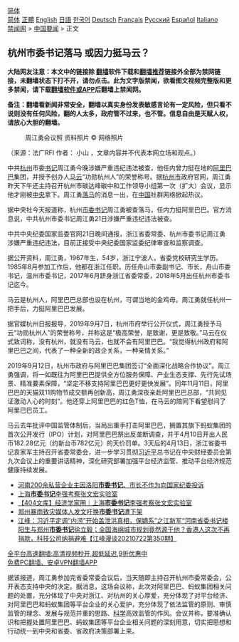  <!-- 面包屑导航 --> <div class="breadcrumb"><!-- GTranslate: https://gtranslate.io/ -->  <div class="switcher notranslate">  <div class="selected">  <a href="#" onclick="return false;"> 简体</a>  </div>  <div class="option">  <a href="https://www.bannedbook.org" onclick="doGTranslate('zh-CN|zh-CN');jQuery('div.switcher div.selected a').html(jQuery(this).html());return false;" title="简体中文" class="nturl selected"> 简体</a>  <a href="https://www.bannedbook.org/zh-tw/" onclick="doGTranslate('zh-CN|zh-TW');jQuery('div.switcher div.selected a').html(jQuery(this).html());return false;" title="繁體中文" class="nturl"> 正體</a>  <a href="https://www.bannedbook.org/en/" onclick="doGTranslate('zh-CN|en');jQuery('div.switcher div.selected a').html(jQuery(this).html());return false;" title="English" class="nturl"> English</a>  <a href="https://www.bannedbook.org/ja/" onclick="doGTranslate('zh-CN|ja');jQuery('div.switcher div.selected a').html(jQuery(this).html());return false;" title="日本語" class="nturl"> 日語</a>  <a href="https://www.bannedbook.org/ko/" onclick="doGTranslate('zh-CN|ko');jQuery('div.switcher div.selected a').html(jQuery(this).html());return false;" title="한국어" class="nturl"> 한국어</a>  <a href="https://www.bannedbook.org/de/" onclick="doGTranslate('zh-CN|de');jQuery('div.switcher div.selected a').html(jQuery(this).html());return false;" title="Deutsch" class="nturl"> Deutsch</a>  <a href="https://www.bannedbook.org/fr/" onclick="doGTranslate('zh-CN|fr');jQuery('div.switcher div.selected a').html(jQuery(this).html());return false;" title="Français" class="nturl"> Français</a>  <a href="https://www.bannedbook.org/ru/" onclick="doGTranslate('zh-CN|ru');jQuery('div.switcher div.selected a').html(jQuery(this).html());return false;" title="Русский" class="nturl"> Русский</a>  <a href="https://www.bannedbook.org/es/" onclick="doGTranslate('zh-CN|es');jQuery('div.switcher div.selected a').html(jQuery(this).html());return false;" title="Español" class="nturl"> Español</a>  <a href="https://www.bannedbook.org/it/" onclick="doGTranslate('zh-CN|it');jQuery('div.switcher div.selected a').html(jQuery(this).html());return false;" title="Italiano" class="nturl"> Italiano</a>  </div>  </div>      <div class='breadcrumb-sub'><!-- Breadcrumb NavXT 6.3.0 --> <a href="https://www.bannedbook.org/" class="home">禁闻网</a> &gt; <a href="https://www.bannedbook.org/bnews/headline/" class="category">中国要闻</a> &gt; 正文</div></div><h2>杭州市委书记落马 或因力挺马云？</h2> <p class="notice"><b>大陆网友注意：本文中的链接除 <a href="https://github.com/bannedbook/fanqiang" >翻墙</a>软件下载和<a href="https://github.com/killgcd/justmysocks/blob/master/README.md">翻墙推荐</a>链接外全部为禁网链接，未翻墙状态下打不开，请勿点击。此为文字版禁闻，欲看图文视频完整版和更多禁闻，请下载<a href="https://github.com/bannedbook/fanqiang">翻墙软件或APP</a>后翻墙上禁闻网。</p><p>备注：翻墙看新闻非常安全，翻墙以真实身份发表敏感言论有一定风险，但只看不说则没有任何风险，翻的人太多，政府管不过来，也不管。信息自由是天赋人权，请放心大胆的翻墙。</b></p>  <div class="entry"> <figure>                <figcaption>                周江勇会议照 资料照片                © 网络照片            </figcaption></figure> <p>（来源：法广RFI                                      作者：                                                                                                     小山                                                                                            ，文章内容并不代表本网立场和观点。）</p> <p >                    中共<a href="https://www.bannedbook.org/bnews/tag/%e6%9d%ad%e5%b7%9e/" class="st_tag internal_tag" rel="tag" title="标签 杭州 下的日志">杭州</a>市委<a href="https://www.bannedbook.org/bnews/tag/%e4%b9%a6%e8%ae%b0/" class="st_tag internal_tag" rel="tag" title="标签 书记 下的日志">书记</a>周江勇今晚涉嫌严重违纪违法被查，他任内曾力挺在地的<a href="https://www.bannedbook.org/bnews/tag/%e9%98%bf%e9%87%8c%e5%b7%b4%e5%b7%b4/" class="st_tag internal_tag" rel="tag" title="标签 阿里巴巴 下的日志">阿里巴巴</a>集团，并授予创办人<a href="https://www.bannedbook.org/bnews/tag/%e9%a9%ac%e4%ba%91/" class="st_tag internal_tag" rel="tag" title="标签 马云 下的日志">马云</a>“功勋杭州人”的荣誉称号。据<a href="https://www.bannedbook.org/bnews/tag/%E6%9D%AD%E5%B7%9E%E5%B8%82/" class="st_tag internal_tag" rel="tag" title="标签 杭州市 下的日志">杭州市</a>政府官网，周江勇昨天下午还主持召开杭州市碳达峰碳中和工作领导小组第一次（扩大）会议，显示他才刚被<a href="https://www.bannedbook.org/bnews/tag/%E4%B8%AD%E5%A4%AE/" class="st_tag internal_tag" rel="tag" title="标签 中央 下的日志">中央</a>拿下。周江勇<a href="https://www.bannedbook.org/bnews/tag/%E8%90%BD%E9%A9%AC/" class="st_tag internal_tag" rel="tag" title="标签 落马 下的日志">落马</a>的消息一出，在<span class='wp_keywordlink_affiliate'><a href="https://www.bannedbook.org/" title="中国" target="_blank">中国</a></span>社群网络掀起热议。                </p>  <p>据中央社今天报道称，杭州<a href="https://www.bannedbook.org/bnews/tag/%e5%b8%82%e5%a7%94%e4%b9%a6%e8%ae%b0/" class="st_tag internal_tag" rel="tag" title="标签 市委书记 下的日志">市委书记</a>周江勇被查落马，任内力挺阿里巴巴。官方消息说，中共杭州市委书记周江勇21日涉嫌严重违纪违法被查。</p> <p>中共中央纪委国家监委官网21日晚间通报，浙江省委常委、杭州市委书记周江勇涉嫌严重违纪违法，目前正接受中央纪委国家监委纪律审查和监察调查。</p>  <p>据公开资料，周江勇，1967年生，54岁，浙江宁波人，省委党校研究生学历。1985年8月参加工作后，他都在浙江任职。历任舟山市委副书记、市长，舟山市委书记，温州市委书记，2017年6月跻身浙江省委常委，2018年5月出任杭州市委书记迄今。</p> <p>马云是杭州人，阿里巴巴总部也设在杭州，可谓当地的金鸡母。周江勇就任杭州一把手后，力挺阿里巴巴发展。</p>  <p>据官媒杭州日报报导，2019年9月7日，杭州市府举行公开仪式，周江勇授予马云“功勋杭州人”的荣誉称号，并称这是“极高荣誉，是致谢，更是致敬。”马云在仪式致词称，没有杭州，就没有马云，也就不会有阿里巴巴。“我觉得杭州政府和阿里巴巴之间，代表了一种全新的政企关系，一种亲情关系。”</p> <p>2019年9月12日，杭州市政府与阿里巴巴集团签订“全面深化战略合作协议”。周江勇强调，将一如既往为阿里巴巴提供全方位服务保障、产业生态支撑、先行先试场景、精准要素保障，“坚定不移支持阿里巴巴更好更快发展”。同年11月11日，阿里巴巴的天猫双11购物节成交额再创新高，周江勇深夜亲赴阿里巴巴总部，“共同见证激动人心的时刻”。他还穿上阿里巴巴的红色T恤，在马云的陪同下看望慰问了阿里巴巴员工。</p>  <p>马云去年批评中国监管体制后，当局出重手打击阿里巴巴，搁置其旗下蚂蚁集团的首次公开发行（IPO）计划，对阿里巴巴祭出反垄断调查，并于4月10日开出人民币182.28亿元（约新台币782亿元）的天价罚单。3天后的4月13日，浙江省委书记袁家军主持召开省委常委会，进一步学习贯彻<a href="https://www.bannedbook.org/bnews/tag/%e4%b9%a0%e8%bf%91%e5%b9%b3/" class="st_tag internal_tag" rel="tag" title="标签 习近平 下的日志">习近平</a>总书记在中央财经委员会第九次会议上的重要讲话精神，深化研究部署加强平台经济监管、推动平台经济规范健康持续发展。</p> <ul class='op-related-articles' title='相关阅读'> <li><a href='https://www.bannedbook.org/bnews/weiquan/20210821/1610722.html' target='_blank'>河南200余私营企业主因洛阳<b>市委书记</b>&#12289;市长不作为向国家纪委投诉</a></li> <li><a href='https://www.bannedbook.org/bnews/cnnews/20210818/1608680.html' target='_blank'>上海<b>市委书记</b>李强考察张文宏实验室</a></li> <li><a href='https://www.bannedbook.org/bnews/baitai/20210818/1608586.html' target='_blank'>【404文库】经济学家圈｜上海<b>市委书记</b>李强考察张文宏实验室</a></li> <li><a href='https://www.bannedbook.org/bnews/baitai/20210727/1595230.html' target='_blank'>郑州暴雨致灾媒体人发文吁换<b>市委书记</b>遭下架</a></li> <li><a href='https://www.bannedbook.org/bnews/cbnews/20210723/1592637.html' target='_blank'>江峰：习近平定调“内涝”开始盖泄洪真相，保嫡系”之江新军“河南省委书记楼阳生与郑州<b>市委书记</b>徐立毅；全国海绵城市规划竟然源于他？香港人这次不再捐款，科技公司纳捐避难【江峰漫谈20210722第350期】</a></li> </ul> <p class="texttj"> <a href="https://github.com/bannedbook/fanqiang/wiki/V2ray%E6%9C%BA%E5%9C%BA" target="_blank">全平台高速翻墙:高清视频秒开,超低延迟,9折优惠中</a><br/> <a href="https://github.com/bannedbook/fanqiang/wiki/%E7%A6%81%E9%97%BB%E7%BD%91%E5%AE%89%E5%8D%93%E7%BF%BB%E5%A2%99%E6%96%B0%E9%97%BBAPP" target="_blank">免费PC翻墙、安卓VPN翻墙APP</a></p><p>据该报道，周江勇参加完省委常委会议后，当天随即主持召开杭州市委常委会，公开表态支持中央的决定。据消息，这场会议称，此次对阿里巴巴、蚂蚁集团相关问题的处置，充分体现了中央对浙江、对杭州的关心厚爱，充分体现了对平台经济、对阿里巴巴和蚂蚁集团等平台企业的关心爱护，充分体现了依法监管的原则、审慎监管的理念、发展与规范并重的思路、<span class='wp_keywordlink'><a href="https://www.bannedbook.org/forum11/topic309.html" title="禁片：“科学”的棍子" target="_blank">科学</a></span>高效监管的作风。会议并称，要准确认识和把握处置阿里巴巴、蚂蚁集团等平台企业相关问题的深刻用意，切实把思想和行动统一到中央和省委、省政府决策部署上来。</p><a name='sharetosocial'></a>  <div style="margin-bottom:5px;padding-bottom:5px;clear:both"> <div id="archive-pix-1" class="banner-ads"> <!-- AuctionX Display platform tag START --> <div id="26318x728x90x621x_ADSLOT2" clicktrack="%%CLICK_URL_ESC%%"></div> <!-- AuctionX Display platform tag END --> </div> <div id="archive-pix-2" class="banner-ads"> <!-- AuctionX Display platform tag START --> <div id="26315x300x250x621x_ADSLOT2" clicktrack="%%CLICK_URL_ESC%%"></div> <!-- AuctionX Display platform tag END --> </div> </div>  <div id="archive-pix-1" class="banner-ads"> <!-- AuctionX Display platform tag START --> <div id="26318x728x90x621x_ADSLOT3" clicktrack="%%CLICK_URL_ESC%%"></div> <!-- AuctionX Display platform tag END --> </div> </div><!--END ENTRY--> 
